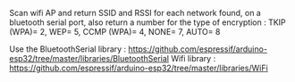 Scan wifi AP and return SSID and RSSI for each network found, on a bluetooth serial port, also return a number for the type of encryption : TKIP (WPA)= 2, WEP= 5, CCMP (WPA)= 4, NONE= 7, AUTO= 8

Use the BluetoothSerial library : https://github.com/espressif/arduino-esp32/tree/master/libraries/BluetoothSerial
        Wifi library : https://github.com/espressif/arduino-esp32/tree/master/libraries/WiFi
